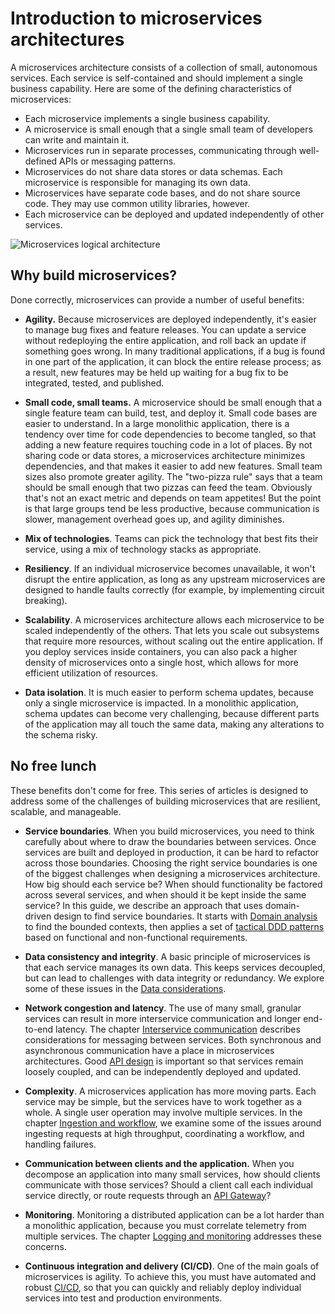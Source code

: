 # Introduction to microservices architectures

A microservices architecture consists of a collection of small, autonomous services. Each service is self-contained and should implement a single business capability. Here are some of the defining characteristics of microservices:

- Each microservice implements a single business capability.
- A microservice is small enough that a single small team of developers can write and maintain it.
- Microservices run in separate processes, communicating through well-defined APIs or messaging patterns. 
- Microservices do not share data stores or data schemas. Each microservice is responsible for managing its own data. 
- Microservices have separate code bases, and do not share source code. They may use common utility libraries, however.
- Each microservice can be deployed and updated independently of other services.

![Microservices logical architecture](../guide/architecture-styles/images/microservices-logical.svg)

## Why build microservices?

Done correctly, microservices can provide a number of useful benefits:

- **Agility.** Because microservices are deployed independently, it's easier to manage bug fixes and feature releases. You can update a service without redeploying the entire application, and roll back an update if something goes wrong. In many traditional applications, if a bug is found in one part of the application, it can block the entire release process; as a result, new features may be held up waiting for a bug fix to be integrated, tested, and published.  

- **Small code, small teams.** A microservice should be small enough that a single feature team can build, test, and deploy it. Small code bases are easier to understand. In a large monolithic application, there is a tendency over time for code dependencies to become tangled, so that adding a new feature requires touching code in a lot of places. By not sharing code or data stores, a microservices architecture minimizes dependencies, and that makes it easier to add new features. Small team sizes also promote greater agility. The "two-pizza rule" says that a team should be small enough that two pizzas can feed the team. Obviously that's not an exact metric and depends on team appetites! But the point is that large groups tend be less productive, because communication is slower, management overhead goes up, and agility diminishes.  

- **Mix of technologies**. Teams can pick the technology that best fits their service, using a mix of technology stacks as appropriate. 

- **Resiliency**. If an individual microservice becomes unavailable, it won't disrupt the entire application, as long as any upstream microservices are designed to handle faults correctly (for example, by implementing circuit breaking).

- **Scalability**. A microservices architecture allows each microservice to be scaled independently of the others. That lets you scale out subsystems that require more resources, without scaling out the entire application. If you deploy services inside containers, you can also pack a higher density of microservices onto a single host, which allows for more efficient utilization of resources.

- **Data isolation**. It is much easier to perform schema updates, because only a single microservice is impacted. In a monolithic application, schema updates can become very challenging, because different parts of the application may all touch the same data, making any alterations to the schema risky.

## No free lunch

These benefits don't come for free. This series of articles is designed to address some of the challenges of building microservices that are resilient, scalable, and manageable.

- **Service boundaries**. When you build microservices, you need to think carefully about where to draw the boundaries between services. Once services are built and deployed in production, it can be hard to refactor across those boundaries. Choosing the right service boundaries is one of the biggest challenges when designing a microservices architecture. How big should each service be? When should functionality be factored across several services, and when should it be kept inside the same service? In this guide, we describe an approach that uses domain-driven design to find service boundaries. It starts with [Domain analysis](./domain-analysis.md) to find the bounded contexts, then applies a set of [tactical DDD patterns](./microservice-boundaries.md) based on functional and non-functional requirements.

- **Data consistency and integrity**. A basic principle of microservices is that each service manages its own data. This keeps services decoupled, but can lead to challenges with data integrity or redundancy. We explore some of these issues in the [Data considerations](./data-considerations.md).

- **Network congestion and latency**. The use of many small, granular services can result in more interservice communication and longer end-to-end latency. The chapter [Interservice communication](./interservice-communication.md) describes considerations for messaging between services. Both synchronous and asynchronous communication have a place in microservices architectures. Good [API design](./api-design.md) is important so that services remain loosely coupled, and can be independently deployed and updated.
 
- **Complexity**. A microservices application has more moving parts. Each service may be simple, but the services have to work together as a whole. A single user operation may involve multiple services. In the chapter [Ingestion and workflow](./ingestion-workflow.md), we examine some of the issues around ingesting requests at high throughput, coordinating a workflow, and handling failures. 

- **Communication between clients and the application.**  When you decompose an application into many small services, how should clients communicate with those services? Should a client call each individual service directly, or route requests through an [API Gateway](./gateway.md)?

- **Monitoring**. Monitoring a distributed application can be a lot harder than a monolithic application, because you must correlate telemetry from multiple services. The chapter [Logging and monitoring](./logging-monitoring.md) addresses these concerns.

- **Continuous integration and delivery (CI/CD)**. One of the main goals of microservices is agility. To achieve this, you must have automated and robust [CI/CD](./ci-cd.md), so that you can quickly and reliably deploy individual services into test and production environments.
